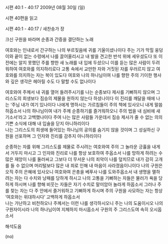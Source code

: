 시편 40:1 - 40:17 
2009년 08월 30일 (일)

시편 40편을 읽고



시편 40:1 - 40:17 / 새찬송가  장


크신 구원을 바라며 순종과 간증을 결단하는 노래 

여호와는 인내로서 간구하는 나의 부르짖음에 귀를 기울이셨나이다
주는 기가 막힐 웅덩이와 끝이 없는 수렁에서 나를 끌어올리시고 
내 발을 견고한 반석 위에 세우셨도다
또 이전에는 알지 못했던 주를 향한 새 노래를 내 입에 두셨으니 
이를 듣는 많은 사람이 두려워하여 여호와를 의지하리로다
고통 속에서 교만한 자와 거짓된 자를 우러르지 않고 여호와를 의지하는 자는 복이 있도다
여호와 나의 하나님이여 
나를 향한 주의 기이한 행사와 깊은 생각은 헤아릴 수도 다 말할 수도 없나이다

여호와여 주께서 내 귀를 열어 들려주시기를 나는 순종보다 제사를 기뻐하지 않으며 
그리스도의 희생보다 짐승의 제물을 원하지 않는다 하셨나이다
이 진리를 깨달을 때에 나는 ‘주님 내가 여기 있나이다
나에게 명하시는 가르침들이 주의 책에 있사오니 내게 말씀하옵소서 
나의 하나님이여 내가 주께 순종하기를 즐거워하오니 
주의 법을 내 심비에 새기소서’라고 고백했나이다
주여 나는 많은 사람들 가운데서 짐승 제사가 줄 수 없는 의의 기쁜 소식에 대해 
내 입술을 닫지 아니하리이다   
나는 그리스도의 희생에 들어있는 하나님의 공의를 숨기지 않을 것이며 
그 성실하신 구원을 선포하며 그 인자와 진리를 감추지 아니하리이다

순종하는 자를 위해 그리스도를 제물로 주시려는 여호와여 
주의 그 놀라운 긍휼을 내게서 거두지 마시고 그 인자와 진리로 나를 항상 보호하여 주옵소서
나를 망하게 하려는 수많은 재앙이 나를 둘러싸고
그보다 더 무서운 나의 죄악이 나를 덮치므로 내가 감히 고개를 들 수 없으며 
머리털보다 많은 내 죄로 인해 내 마음이 사라졌음이니이다
나의 구원은 오직 주의 은혜에 있사오니 여호와여 은총을 베푸사 나를 도와주옵소서
내 생명을 멸하려는 자는 다 수치와 낭패를 당하게 하시고
나의 고통을 기뻐하는 자들은 물러가 욕을 당하게 하시며
나를 향해 비웃는 자들은 자기 수치로 말미암아 놀라게 하옵소서
그러나 주를 찾는 자는 다 주 안에서 즐거워하고 기뻐하게 하시며 
주의 구원을 사모하는 자는 항상 ‘여호와는 위대하시다’ 고백하게 하옵소서  
나는 가난하고 비천하오나 주께서는 이런 나를 생각하시오니 
주는 나의 도움이시오 나의 구원자이시라
나의 하나님이여 지체하지 마시옵소서 구원의 주 그리스도여 속히 오시옵소서

해석도움





(no)